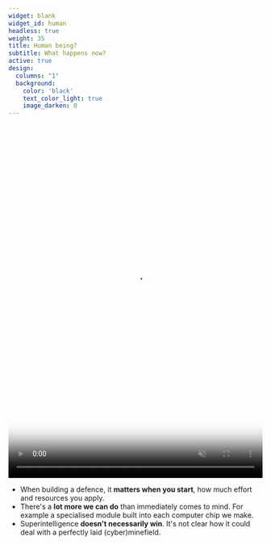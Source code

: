 ```yaml
---
widget: blank
widget_id: human
headless: true
weight: 35
title: Human being?
subtitle: What happens now?
active: true
design:
  columns: "1"
  background:
    color: 'black'
    text_color_light: true
    image_darken: 0
---
```


<video playsinline="" preload="auto" loop="" muted="" autoplay="" tabindex="-1" width="100%" height="100%" src="/media/saioutcome1.mp4" poster="/media/saioutcome1-poster.jpg" style="width:100%;height:100%;max-height:702px;object-fit:contain;object-position:center center;opacity:1"></video>

- When building a defence, it **matters when you start**, how much effort and resources you apply.
- There's a **lot more we can do** than immediately comes to mind.  For example a specialised module built into each computer chip we make.
- Superintelligence **doesn't necessarily win**.  It's not clear how it could deal with a perfectly laid (cyber)minefield.
